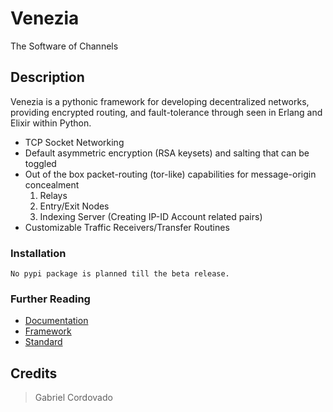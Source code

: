 # Venezia
The Software of Channels

## Description

Venezia is a pythonic framework for developing decentralized networks, providing encrypted routing, and fault-tolerance through seen in Erlang and Elixir within Python.

* TCP Socket Networking 
* Default asymmetric encryption (RSA keysets) and salting that can be toggled
* Out of the box packet-routing (tor-like) capabilities for message-origin concealment
	1. Relays
	2. Entry/Exit Nodes
	3. Indexing Server (Creating IP-ID Account related pairs)
* Customizable Traffic Receivers/Transfer Routines

### Installation

	No pypi package is planned till the beta release.

### Further Reading

* [Documentation](https://github.com/GabeCordo/venezia/tree/master/docs/reference.md)
* [Framework](https://github.com/GabeCordo/venezia/tree/master/docs/functions.md)
* [Standard](https://github.com/GabeCordo/venezia/tree/master/docs/standards.md)

## Credits

> Gabriel Cordovado
